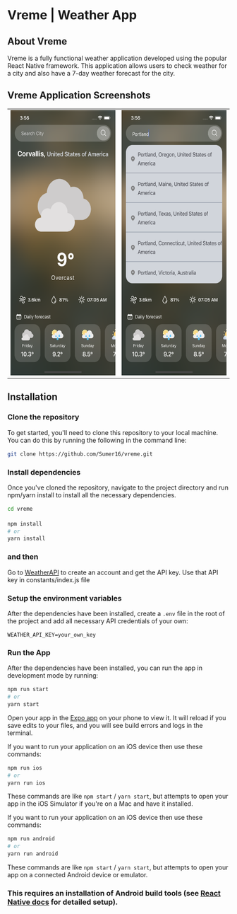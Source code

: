 # Vreme | Weather App

## About Vreme

Vreme is a fully functional weather application developed using the popular React Native framework. This application allows users to check weather for a city and also have a 7-day weather forecast for the city.

## Vreme Application Screenshots

<table>
  <tr>
    <td>
      <img src="./img1.png" width=320 height=600 alt="First Screenshot" />
    </td>
    <td>
      <img src="./img2.png" width=320 height=600 alt="Second Screenshot" />
    </td>
  </tr>
</table>

## Installation

### Clone the repository
To get started, you'll need to clone this repository to your local machine. You can do this by running the following in the command line:

```bash 
git clone https://github.com/Sumer16/vreme.git 
```

### Install dependencies

Once you've cloned the repository, navigate to the project directory and run npm/yarn install to install all the necessary dependencies.

```bash
cd vreme

npm install
# or
yarn install
```

### and then

Go to [WeatherAPI](https://www.weatherapi.com) to create an account and get the API key. Use that API key in constants/index.js file

### Setup the environment variables

After the dependencies have been installed, create a ```.env``` file in the root of the project and add all necessary API credentials of your own:

```env
WEATHER_API_KEY=your_own_key
```

### Run the App

After the dependencies have been installed, you can run the app in development mode by running:

```bash
npm run start
# or
yarn start
```

Open your app in the [Expo app](https://expo.io) on your phone to view it. It will reload if you save edits to your files, and you will see build errors and logs in the terminal.

If you want to run your application on an iOS device then use these commands:

```bash
npm run ios
# or
yarn run ios
```

These commands are like `npm start` / `yarn start`, but attempts to open your app in the iOS Simulator if you're on a Mac and have it installed.

If you want to run your application on an iOS device then use these commands:

```bash
npm run android
# or
yarn run android
```

These commands are like `npm start` / `yarn start`, but attempts to open your app on a connected Android device or emulator.

### This requires an installation of Android build tools (see [React Native docs](https://facebook.github.io/react-native/docs/getting-started.html) for detailed setup).
